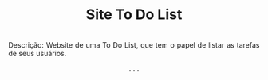 <!-- 
# ToDoList
# Site de To Do List com tela de Login/Cadastro para trabalho da disciplina de Desenvolvimento Web do Instituto Federal do Rio de Janeiro - Campus Arraial do Cabo.
-->
<h1 align='center'>Site To Do List</h1>
<br>
<div align='justify'>
  Descrição: Website de uma To Do List, que tem o papel de listar as tarefas de seus usuários.
  <p align='center'>
  .
  .
  .
  </p>
</div
